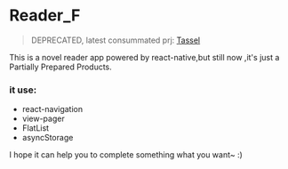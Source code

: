 # Reader_F

> DEPRECATED, latest consummated prj: [Tassel](https://github.com/flasco/tassel)

This is a novel reader app powered by react-native,but still now ,it's just a Partially Prepared Products.

### it use:
* react-navigation
* view-pager
* FlatList
* asyncStorage
  
I hope it can help you to complete something what you want~  :)

